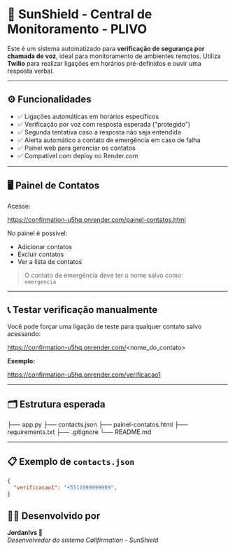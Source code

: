 # 🔐 SunShield - Central de Monitoramento - PLIVO

Este é um sistema automatizado para **verificação de segurança por chamada de voz**, ideal para monitoramento de ambientes remotos. Utiliza **Twilio** para realizar ligações em horários pré-definidos e ouvir uma resposta verbal.

---

## ⚙️ Funcionalidades

- ✅ Ligações automáticas em horários específicos
- ✅ Verificação por voz com resposta esperada ("protegido")
- ✅ Segunda tentativa caso a resposta não seja entendida
- ✅ Alerta automático a contato de emergência em caso de falha
- ✅ Painel web para gerenciar os contatos
- ✅ Compatível com deploy no Render.com

---

## 🖥️ Painel de Contatos

Acesse:

https://confirmation-u5hq.onrender.com/painel-contatos.html


No painel é possível:
- Adicionar contatos
- Excluir contatos
- Ver a lista de contatos

> O contato de emergência deve ter o nome salvo como:  
> `emergencia`

---

## 📞 Testar verificação manualmente

Você pode forçar uma ligação de teste para qualquer contato salvo acessando:

https://confirmation-u5hq.onrender.com/<nome_do_contato>


**Exemplo:**

https://confirmation-u5hq.onrender.com/verificacao1


---

## 🗂️ Estrutura esperada

├── app.py
├── contacts.json
├── painel-contatos.html
├── requirements.txt
├── .gitignore
└── README.md

---

## 📋 Exemplo de `contacts.json`

```json
{
  "verificacao1": "+5511999999999",
}

```

## 👨‍💻 Desenvolvido por

**Jordanlvs 💼**  
*Desenvolvedor do sistema Callfirmation - SunShield*  
